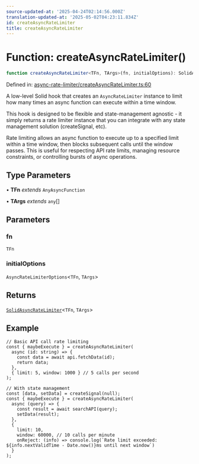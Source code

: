 ```yaml
---
source-updated-at: '2025-04-24T02:14:56.000Z'
translation-updated-at: '2025-05-02T04:23:11.834Z'
id: createAsyncRateLimiter
title: createAsyncRateLimiter
---
```


<!-- DO NOT EDIT: this page is autogenerated from the type comments -->

# Function: createAsyncRateLimiter()

```ts
function createAsyncRateLimiter<TFn, TArgs>(fn, initialOptions): SolidAsyncRateLimiter<TFn, TArgs>
```

Defined in: [async-rate-limiter/createAsyncRateLimiter.ts:60](https://github.com/TanStack/pacer/blob/main/packages/solid-pacer/src/async-rate-limiter/createAsyncRateLimiter.ts#L60)

A low-level Solid hook that creates an `AsyncRateLimiter` instance to limit how many times an async function can execute within a time window.

This hook is designed to be flexible and state-management agnostic - it simply returns a rate limiter instance that
you can integrate with any state management solution (createSignal, etc).

Rate limiting allows an async function to execute up to a specified limit within a time window,
then blocks subsequent calls until the window passes. This is useful for respecting API rate limits,
managing resource constraints, or controlling bursts of async operations.

## Type Parameters

• **TFn** *extends* `AnyAsyncFunction`

• **TArgs** *extends* `any`[]

## Parameters

### fn

`TFn`

### initialOptions

`AsyncRateLimiterOptions`\<`TFn`, `TArgs`\>

## Returns

[`SolidAsyncRateLimiter`](../interfaces/solidasyncratelimiter.md)\<`TFn`, `TArgs`\>

## Example

```tsx
// Basic API call rate limiting
const { maybeExecute } = createAsyncRateLimiter(
  async (id: string) => {
    const data = await api.fetchData(id);
    return data;
  },
  { limit: 5, window: 1000 } // 5 calls per second
);

// With state management
const [data, setData] = createSignal(null);
const { maybeExecute } = createAsyncRateLimiter(
  async (query) => {
    const result = await searchAPI(query);
    setData(result);
  },
  {
    limit: 10,
    window: 60000, // 10 calls per minute
    onReject: (info) => console.log(`Rate limit exceeded: ${info.nextValidTime - Date.now()}ms until next window`)
  }
);
```
